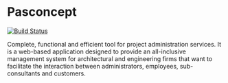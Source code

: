 # Pasconcept

[![Build Status](https://dev.azure.com/axzes/PASconcept/_apis/build/status/axzes.PASconcept20?branchName=master)](https://dev.azure.com/axzes/PASconcept/_build/latest?definitionId=34&branchName=master)

Complete, functional and efficient tool for project administration services. 
It is a web-based application designed to provide an all-inclusive management system for architectural and engineering firms that want to facilitate the interaction between administrators, employees, sub-consultants and customers.